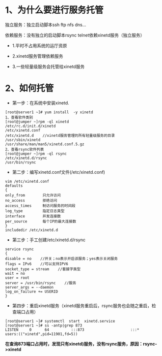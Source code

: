# 1、为什么要进行服务托管

独立服务：独立启动脚本ssh ftp nfs dns…

依赖服务：没有独立的启动脚本rsync telnet依赖xinetd服务（独立服务）

- 1.平时不占用系统的运厅资原

- 2.xinetd服务管理依赖服务

- 3.一些轻量级服务会托管给xinetd服务

# 2、如何托管

- 第一步：在系统中安装xinetd.

```
[root@server1 ~]# yum install  -y xinetd
1、查看软件类别
[root@jumper ~]rpm -ql xinetd
/etc/rc.d/init.d/xinetd
/etc/xinetd.conf
/etc/xinetd.d    //xinetd服务管理的所有轻量级服务的目录
/usr/sbin/xinetd
/usr/share/man/man5/xinetd.conf.5.gz
2、查看rsync软件列表
[root@jumper ~]rpm -ql rsync
/etc/xinetd.d/rsync
/usr/bin/rsync
```

- 第二步：编写xinetd.conf文件(/etc/xinetd.conf)

```
vim /etc/xinetd.conf
defaults
{
only_from        只允许访问
no_access        拒绝访问
access_times     制访问服务的时间段
log_type         指定日志类型
interface        并发连接数
per_source       每个IP的最大连接数
}
includedir /etc/xinetd.d
```

- 第三步：手工创建/etc/xinetd.d/rsync

```
service rsync
{
disable = no    //开关；no表示开启该服务；yes表示关闭服务
flags = IPv6    //可以支持IPV6
socket_type = stream    //套接字类型
wait = no
user = root
server = /usr/bin/rsync    //服务
server_args = --daemon
log_on_failure += USERID
}
```

- 第四步：重启xinetd服务（xinetd服务重启后，rsync服务也会随之重启，检查端口占用）

```
[root@server1 ~]# systemctl  start  xinetd.service 
[root@server1 ~]# ss -antp|grep 873
LISTEN     0      64          :::873                     :::*                   users:(("xinetd",pid=11901,fd=5))
```

**在查询873端口占用时，发现只有xinetd)服务，没有rsync服务，原因：rsync->xinetd**